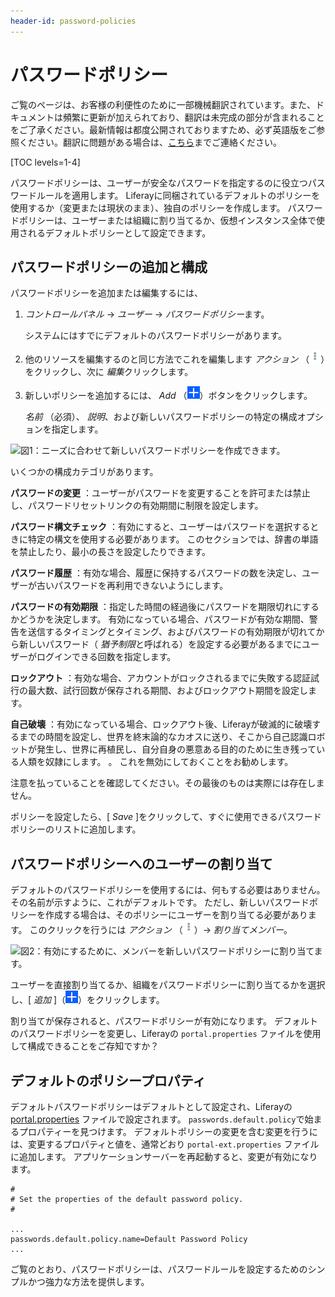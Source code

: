 ```yaml
---
header-id: password-policies
---
```


# パスワードポリシー

<p class="alert alert-info"><span class="wysiwyg-color-blue120">ご覧のページは、お客様の利便性のために一部機械翻訳されています。また、ドキュメントは頻繁に更新が加えられており、翻訳は未完成の部分が含まれることをご了承ください。最新情報は都度公開されておりますため、必ず英語版をご参照ください。翻訳に問題がある場合は、<a href="mailto:support-content-jp@liferay.com">こちら</a>までご連絡ください。</span></p>

[TOC levels=1-4]

パスワードポリシーは、ユーザーが安全なパスワードを指定するのに役立つパスワードルールを適用します。 Liferayに同梱されているデフォルトのポリシーを使用するか（変更または現状のまま）、独自のポリシーを作成します。 パスワードポリシーは、ユーザーまたは組織に割り当てるか、仮想インスタンス全体で使用されるデフォルトポリシーとして設定できます。

## パスワードポリシーの追加と構成

パスワードポリシーを追加または編集するには、

1.  *コントロールパネル* → *ユーザー* → *パスワードポリシー*ます。

    システムにはすでにデフォルトのパスワードポリシーがあります。

2.  他のリソースを編集するのと同じ方法でこれを編集します *アクション* （![Actions](../../images/icon-actions.png)）をクリックし、次に *編集*クリックします。

3.  新しいポリシーを追加するには、 *Add* （![Add](../../images/icon-add.png)）ボタンをクリックします。

    *名前* （必須）、 *説明*、および新しいパスワードポリシーの特定の構成オプションを指定します。

![図1：ニーズに合わせて新しいパスワードポリシーを作成できます。](../../images/password-policy-add.png)

いくつかの構成カテゴリがあります。

**パスワードの変更** ：ユーザーがパスワードを変更することを許可または禁止し、パスワードリセットリンクの有効期間に制限を設定します。

**パスワード構文チェック** ：有効にすると、ユーザーはパスワードを選択するときに特定の構文を使用する必要があります。 このセクションでは、辞書の単語を禁止したり、最小の長さを設定したりできます。

**パスワード履歴** ：有効な場合、履歴に保持するパスワードの数を決定し、ユーザーが古いパスワードを再利用できないようにします。

**パスワードの有効期限** ：指定した時間の経過後にパスワードを期限切れにするかどうかを決定します。 有効になっている場合、パスワードが有効な期間、警告を送信するタイミングとタイミング、およびパスワードの有効期限が切れてから新しいパスワード（ *猶予制限*と呼ばれる）を設定する必要があるまでにユーザーがログインできる回数を指定します。

**ロックアウト** ：有効な場合、アカウントがロックされるまでに失敗する認証試行の最大数、試行回数が保存される期間、およびロックアウト期間を設定します。

**自己破壊** ：有効になっている場合、ロックアウト後、Liferayが破滅的に破壊するまでの時間を設定し、世界を終末論的なカオスに送り、そこから自己認識ロボットが発生し、世界に再植民し、自分自身の悪意ある目的のために生き残っている人類を奴隷にします。 。 これを無効にしておくことをお勧めします。

注意を払っていることを確認してください。その最後のものは実際には存在しません。

ポリシーを設定したら、[ *Save* ]をクリックして、すぐに使用できるパスワードポリシーのリストに追加します。

## パスワードポリシーへのユーザーの割り当て

デフォルトのパスワードポリシーを使用するには、何もする必要はありません。その名前が示すように、これがデフォルトです。 ただし、新しいパスワードポリシーを作成する場合は、そのポリシーにユーザーを割り当てる必要があります。 このクリックを行うには *アクション* （![Actions](../../images/icon-actions.png)）→ *割り当てメンバー*。

![図2：有効にするために、メンバーを新しいパスワードポリシーに割り当てます。](../../images/password-policy-assign-members.png)

ユーザーを直接割り当てるか、組織をパスワードポリシーに割り当てるかを選択し、[ *追加* ]（![Add](../../images/icon-add.png)）をクリックします。

割り当てが保存されると、パスワードポリシーが有効になります。 デフォルトのパスワードポリシーを変更し、Liferayの `portal.properties` ファイルを使用して構成できることをご存知ですか？

## デフォルトのポリシープロパティ

デフォルトパスワードポリシーはデフォルトとして設定され、Liferayの [portal.properties](@platform-ref@/7.1-latest/propertiesdoc/portal.properties.html#Passwords) ファイルで設定されます。 `passwords.default.policy`で始まるプロパティーを見つけます。 デフォルトポリシーの変更を含む変更を行うには、変更するプロパティと値を、通常どおり `portal-ext.properties` ファイルに追加します。 アプリケーションサーバーを再起動すると、変更が有効になります。

    #
    # Set the properties of the default password policy.
    #
    
    ...
    passwords.default.policy.name=Default Password Policy
    ...

ご覧のとおり、パスワードポリシーは、パスワードルールを設定するためのシンプルかつ強力な方法を提供します。
